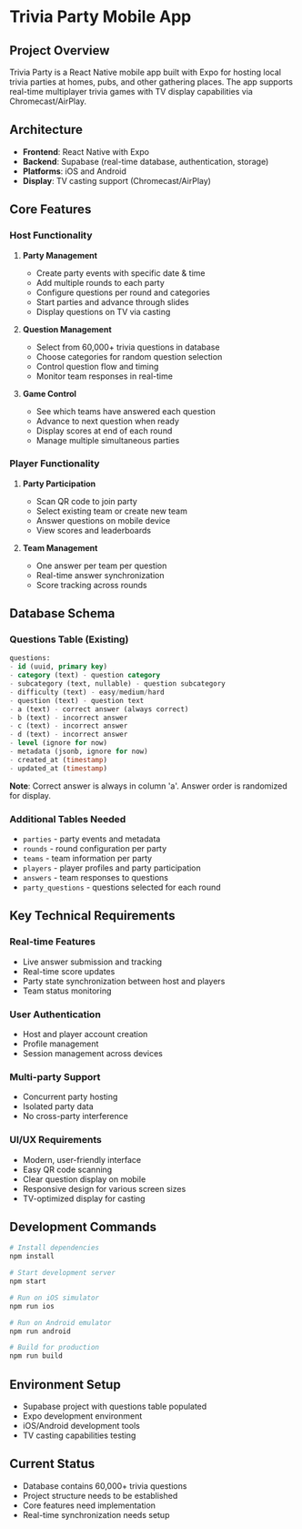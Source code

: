 # Trivia Party Mobile App

## Project Overview
Trivia Party is a React Native mobile app built with Expo for hosting local trivia parties at homes, pubs, and other gathering places. The app supports real-time multiplayer trivia games with TV display capabilities via Chromecast/AirPlay.

## Architecture
- **Frontend**: React Native with Expo
- **Backend**: Supabase (real-time database, authentication, storage)
- **Platforms**: iOS and Android
- **Display**: TV casting support (Chromecast/AirPlay)

## Core Features

### Host Functionality
1. **Party Management**
   - Create party events with specific date & time
   - Add multiple rounds to each party
   - Configure questions per round and categories
   - Start parties and advance through slides
   - Display questions on TV via casting

2. **Question Management**
   - Select from 60,000+ trivia questions in database
   - Choose categories for random question selection
   - Control question flow and timing
   - Monitor team responses in real-time

3. **Game Control**
   - See which teams have answered each question
   - Advance to next question when ready
   - Display scores at end of each round
   - Manage multiple simultaneous parties

### Player Functionality
1. **Party Participation**
   - Scan QR code to join party
   - Select existing team or create new team
   - Answer questions on mobile device
   - View scores and leaderboards

2. **Team Management**
   - One answer per team per question
   - Real-time answer synchronization
   - Score tracking across rounds

## Database Schema

### Questions Table (Existing)
```sql
questions:
- id (uuid, primary key)
- category (text) - question category
- subcategory (text, nullable) - question subcategory  
- difficulty (text) - easy/medium/hard
- question (text) - question text
- a (text) - correct answer (always correct)
- b (text) - incorrect answer
- c (text) - incorrect answer  
- d (text) - incorrect answer
- level (ignore for now)
- metadata (jsonb, ignore for now)
- created_at (timestamp)
- updated_at (timestamp)
```

**Note**: Correct answer is always in column 'a'. Answer order is randomized for display.

### Additional Tables Needed
- `parties` - party events and metadata
- `rounds` - round configuration per party
- `teams` - team information per party
- `players` - player profiles and party participation
- `answers` - team responses to questions
- `party_questions` - questions selected for each round

## Key Technical Requirements

### Real-time Features
- Live answer submission and tracking
- Real-time score updates
- Party state synchronization between host and players
- Team status monitoring

### User Authentication
- Host and player account creation
- Profile management
- Session management across devices

### Multi-party Support
- Concurrent party hosting
- Isolated party data
- No cross-party interference

### UI/UX Requirements
- Modern, user-friendly interface
- Easy QR code scanning
- Clear question display on mobile
- Responsive design for various screen sizes
- TV-optimized display for casting

## Development Commands
```bash
# Install dependencies
npm install

# Start development server
npm start

# Run on iOS simulator
npm run ios

# Run on Android emulator
npm run android

# Build for production
npm run build
```

## Environment Setup
- Supabase project with questions table populated
- Expo development environment
- iOS/Android development tools
- TV casting capabilities testing

## Current Status
- Database contains 60,000+ trivia questions
- Project structure needs to be established
- Core features need implementation
- Real-time synchronization needs setup